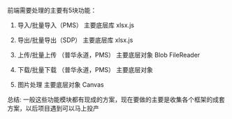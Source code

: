 前端需要处理的主要有5块功能：
1. 导入/批量导入（PMS）
主要底层库 xlsx.js

2. 导出/批量导出（SDP）
主要底层库 xlsx.js

3. 上传/批量上传 （普华永道，PMS）
主要底层对象 Blob FileReader

4. 下载/批量下载 （普华永道，PMS）
主要底层对象

5. 图片处理
主要底层对象 Canvas

总结:
一般这些功能模块都有现成的方案，现在要做的主要是收集各个框架的成套方案，以后项目遇到可以马上投产